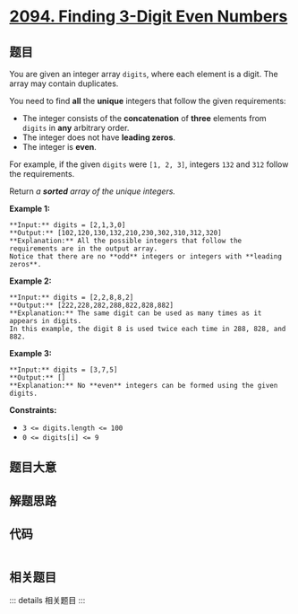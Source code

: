 # [2094. Finding 3-Digit Even Numbers](https://leetcode.com/problems/finding-3-digit-even-numbers)

## 题目

You are given an integer array `digits`, where each element is a digit. The
array may contain duplicates.

You need to find **all** the **unique** integers that follow the given
requirements:

  * The integer consists of the **concatenation** of **three** elements from `digits` in **any** arbitrary order.
  * The integer does not have **leading zeros**.
  * The integer is **even**.

For example, if the given `digits` were `[1, 2, 3]`, integers `132` and `312`
follow the requirements.

Return _a **sorted** array of the unique integers._



**Example 1:**

    
    
    **Input:** digits = [2,1,3,0]
    **Output:** [102,120,130,132,210,230,302,310,312,320]
    **Explanation:** All the possible integers that follow the requirements are in the output array. 
    Notice that there are no **odd** integers or integers with **leading zeros**.
    

**Example 2:**

    
    
    **Input:** digits = [2,2,8,8,2]
    **Output:** [222,228,282,288,822,828,882]
    **Explanation:** The same digit can be used as many times as it appears in digits. 
    In this example, the digit 8 is used twice each time in 288, 828, and 882. 
    

**Example 3:**

    
    
    **Input:** digits = [3,7,5]
    **Output:** []
    **Explanation:** No **even** integers can be formed using the given digits.
    



**Constraints:**

  * `3 <= digits.length <= 100`
  * `0 <= digits[i] <= 9`


## 题目大意

## 解题思路

## 代码

```javascript

```

## 相关题目

::: details 相关题目
:::
